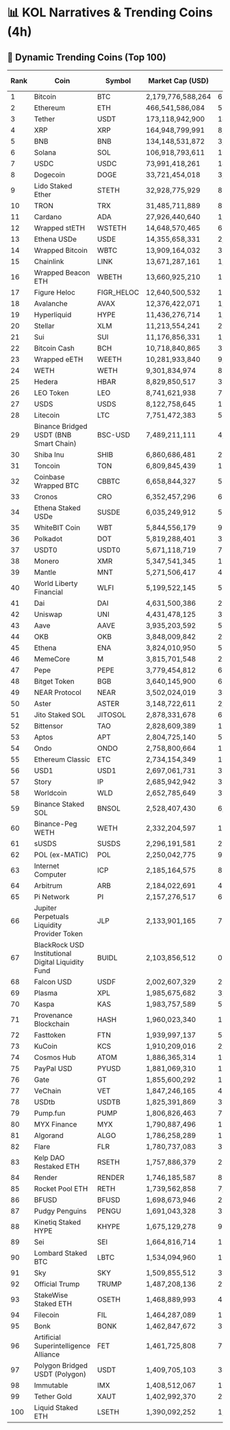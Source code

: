 # 📊 KOL Narratives & Trending Coins (4h)

## 🚀 Dynamic Trending Coins (Top 100)

| Rank | Coin | Symbol | Market Cap (USD) | 24h Volume (USD) |
|------|------|--------|------------------|------------------|
| 1 | Bitcoin | BTC | 2,179,776,588,264 | 68,449,623,819 |
| 2 | Ethereum | ETH | 466,541,586,084 | 57,693,122,969 |
| 3 | Tether | USDT | 173,118,942,900 | 147,670,116,311 |
| 4 | XRP | XRP | 164,948,799,991 | 8,703,198,573 |
| 5 | BNB | BNB | 134,148,531,872 | 3,038,202,224 |
| 6 | Solana | SOL | 106,918,793,611 | 10,687,245,900 |
| 7 | USDC | USDC | 73,991,418,261 | 14,487,556,922 |
| 8 | Dogecoin | DOGE | 33,721,454,018 | 3,886,857,024 |
| 9 | Lido Staked Ether | STETH | 32,928,775,929 | 81,538,753 |
| 10 | TRON | TRX | 31,485,711,889 | 839,907,726 |
| 11 | Cardano | ADA | 27,926,440,640 | 1,976,245,399 |
| 12 | Wrapped stETH | WSTETH | 14,648,570,465 | 61,489,987 |
| 13 | Ethena USDe | USDE | 14,355,658,331 | 2,559,840,728 |
| 14 | Wrapped Bitcoin | WBTC | 13,909,164,032 | 385,471,201 |
| 15 | Chainlink | LINK | 13,671,287,161 | 1,053,353,114 |
| 16 | Wrapped Beacon ETH | WBETH | 13,660,925,210 | 18,481,054 |
| 17 | Figure Heloc | FIGR_HELOC | 12,640,500,532 | 156,024,379 |
| 18 | Avalanche | AVAX | 12,376,422,071 | 1,679,776,802 |
| 19 | Hyperliquid | HYPE | 11,436,276,714 | 1,098,294,340 |
| 20 | Stellar | XLM | 11,213,554,241 | 287,952,799 |
| 21 | Sui | SUI | 11,176,856,331 | 1,817,452,516 |
| 22 | Bitcoin Cash | BCH | 10,718,840,865 | 379,347,876 |
| 23 | Wrapped eETH | WEETH | 10,281,933,840 | 9,610,096 |
| 24 | WETH | WETH | 9,301,834,974 | 867,998,778 |
| 25 | Hedera | HBAR | 8,829,850,517 | 306,214,030 |
| 26 | LEO Token | LEO | 8,741,621,938 | 777,574 |
| 27 | USDS | USDS | 8,122,758,645 | 16,660,851 |
| 28 | Litecoin | LTC | 7,751,472,383 | 569,221,420 |
| 29 | Binance Bridged USDT (BNB Smart Chain) | BSC-USD | 7,489,211,111 | 4,946,834,883 |
| 30 | Shiba Inu | SHIB | 6,860,686,481 | 231,378,315 |
| 31 | Toncoin | TON | 6,809,845,439 | 159,728,235 |
| 32 | Coinbase Wrapped BTC | CBBTC | 6,658,844,327 | 534,330,939 |
| 33 | Cronos | CRO | 6,352,457,296 | 62,807,352 |
| 34 | Ethena Staked USDe | SUSDE | 6,035,249,912 | 530,002,083 |
| 35 | WhiteBIT Coin | WBT | 5,844,556,179 | 98,885,325 |
| 36 | Polkadot | DOT | 5,819,288,401 | 353,121,628 |
| 37 | USDT0 | USDT0 | 5,671,118,719 | 774,577,567 |
| 38 | Monero | XMR | 5,347,541,345 | 100,205,355 |
| 39 | Mantle | MNT | 5,271,506,417 | 473,447,995 |
| 40 | World Liberty Financial | WLFI | 5,199,522,145 | 556,808,326 |
| 41 | Dai | DAI | 4,631,500,386 | 239,493,767 |
| 42 | Uniswap | UNI | 4,431,478,125 | 358,116,671 |
| 43 | Aave | AAVE | 3,935,203,592 | 532,855,024 |
| 44 | OKB | OKB | 3,848,009,842 | 201,012,724 |
| 45 | Ethena | ENA | 3,824,010,950 | 551,631,895 |
| 46 | MemeCore | M | 3,815,701,548 | 28,560,551 |
| 47 | Pepe | PEPE | 3,779,454,812 | 658,294,051 |
| 48 | Bitget Token | BGB | 3,640,145,900 | 620,428,314 |
| 49 | NEAR Protocol | NEAR | 3,502,024,019 | 340,258,835 |
| 50 | Aster | ASTER | 3,148,722,611 | 2,575,435,534 |
| 51 | Jito Staked SOL | JITOSOL | 2,878,331,678 | 65,407,668 |
| 52 | Bittensor | TAO | 2,828,609,389 | 120,320,382 |
| 53 | Aptos | APT | 2,804,725,140 | 590,177,417 |
| 54 | Ondo | ONDO | 2,758,800,664 | 183,005,787 |
| 55 | Ethereum Classic | ETC | 2,734,154,349 | 101,730,319 |
| 56 | USD1 | USD1 | 2,697,061,731 | 361,776,351 |
| 57 | Story | IP | 2,685,942,942 | 313,111,225 |
| 58 | Worldcoin | WLD | 2,652,785,649 | 321,155,921 |
| 59 | Binance Staked SOL | BNSOL | 2,528,407,430 | 6,350,379 |
| 60 | Binance-Peg WETH | WETH | 2,332,204,597 | 124,430,791 |
| 61 | sUSDS | SUSDS | 2,296,191,581 | 21,942,501 |
| 62 | POL (ex-MATIC) | POL | 2,250,042,775 | 98,121,742 |
| 63 | Internet Computer | ICP | 2,185,164,575 | 83,447,678 |
| 64 | Arbitrum | ARB | 2,184,022,691 | 490,905,501 |
| 65 | Pi Network | PI | 2,157,276,517 | 67,436,151 |
| 66 | Jupiter Perpetuals Liquidity Provider Token | JLP | 2,133,901,165 | 76,317,161 |
| 67 | BlackRock USD Institutional Digital Liquidity Fund | BUIDL | 2,103,856,512 | 0.0 |
| 68 | Falcon USD | USDF | 2,002,607,329 | 232,436,552 |
| 69 | Plasma | XPL | 1,985,675,682 | 3,213,559,648 |
| 70 | Kaspa | KAS | 1,983,757,589 | 59,074,934 |
| 71 | Provenance Blockchain | HASH | 1,960,023,340 | 116,068 |
| 72 | Fasttoken | FTN | 1,939,997,137 | 54,829,378 |
| 73 | KuCoin | KCS | 1,910,209,016 | 2,966,868 |
| 74 | Cosmos Hub | ATOM | 1,886,365,314 | 105,667,934 |
| 75 | PayPal USD | PYUSD | 1,881,069,310 | 175,192,855 |
| 76 | Gate | GT | 1,855,600,292 | 19,588,803 |
| 77 | VeChain | VET | 1,847,246,165 | 41,637,510 |
| 78 | USDtb | USDTB | 1,825,391,869 | 32,286,942 |
| 79 | Pump.fun | PUMP | 1,806,826,463 | 723,177,182 |
| 80 | MYX Finance | MYX | 1,790,887,496 | 164,197,557 |
| 81 | Algorand | ALGO | 1,786,258,289 | 113,872,701 |
| 82 | Flare | FLR | 1,780,737,083 | 32,535,320 |
| 83 | Kelp DAO Restaked ETH | RSETH | 1,757,886,379 | 21,015,869 |
| 84 | Render | RENDER | 1,746,185,587 | 82,002,016 |
| 85 | Rocket Pool ETH | RETH | 1,739,562,858 | 7,731,290 |
| 86 | BFUSD | BFUSD | 1,698,673,946 | 21,593,496 |
| 87 | Pudgy Penguins | PENGU | 1,691,043,328 | 372,761,209 |
| 88 | Kinetiq Staked HYPE | KHYPE | 1,675,129,278 | 97,324,731 |
| 89 | Sei | SEI | 1,664,816,714 | 170,867,853 |
| 90 | Lombard Staked BTC | LBTC | 1,534,094,960 | 10,282,265 |
| 91 | Sky | SKY | 1,509,855,512 | 32,697,108 |
| 92 | Official Trump | TRUMP | 1,487,208,136 | 295,730,916 |
| 93 | StakeWise Staked ETH | OSETH | 1,468,889,993 | 42,984,326 |
| 94 | Filecoin | FIL | 1,464,287,089 | 190,798,104 |
| 95 | Bonk | BONK | 1,462,847,672 | 305,371,263 |
| 96 | Artificial Superintelligence Alliance | FET | 1,461,725,808 | 72,851,888 |
| 97 | Polygon Bridged USDT (Polygon) | USDT | 1,409,705,103 | 34,901,717 |
| 98 | Immutable | IMX | 1,408,512,067 | 109,479,852 |
| 99 | Tether Gold | XAUT | 1,402,992,370 | 205,000,853 |
| 100 | Liquid Staked ETH | LSETH | 1,390,092,252 | 1,156,150 |